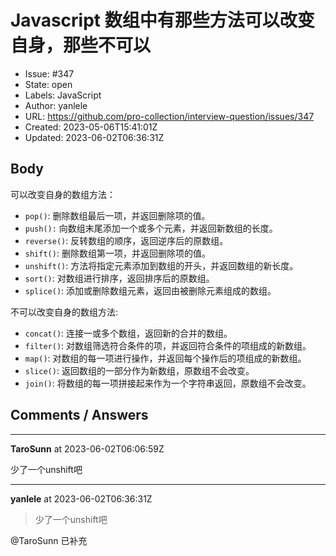 # Javascript 数组中有那些方法可以改变自身，那些不可以

- Issue: #347
- State: open
- Labels: JavaScript
- Author: yanlele
- URL: https://github.com/pro-collection/interview-question/issues/347
- Created: 2023-05-06T15:41:01Z
- Updated: 2023-06-02T06:36:31Z

## Body

可以改变自身的数组方法：

- `pop()`: 删除数组最后一项，并返回删除项的值。
- `push():` 向数组末尾添加一个或多个元素，并返回新数组的长度。
- `reverse()`: 反转数组的顺序，返回逆序后的原数组。
- `shift()`: 删除数组第一项，并返回删除项的值。
- `unshift()`: 方法将指定元素添加到数组的开头，并返回数组的新长度。
- `sort()`: 对数组进行排序，返回排序后的原数组。
- `splice()`: 添加或删除数组元素，返回由被删除元素组成的数组。

不可以改变自身的数组方法:

- `concat()`: 连接一或多个数组，返回新的合并的数组。
- `filter()`: 对数组筛选符合条件的项，并返回符合条件的项组成的新数组。
- `map()`: 对数组的每一项进行操作，并返回每个操作后的项组成的新数组。
- `slice()`: 返回数组的一部分作为新数组，原数组不会改变。
- `join()`: 将数组的每一项拼接起来作为一个字符串返回，原数组不会改变。


## Comments / Answers

---

**TaroSunn** at 2023-06-02T06:06:59Z

少了一个unshift吧

---

**yanlele** at 2023-06-02T06:36:31Z

> 少了一个unshift吧

@TaroSunn 已补充
